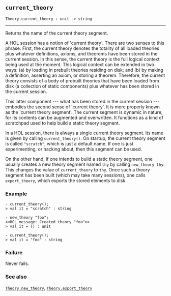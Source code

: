 ## `current_theory`

``` hol4
Theory.current_theory : unit -> string
```

------------------------------------------------------------------------

Returns the name of the current theory segment.

A HOL session has a notion of 'current theory'. There are two senses to
this phrase. First, the current theory denotes the totality of all
loaded theories plus whatever definitions, axioms, and theorems have
been stored in the current session. In this sense, the current theory is
the full logical context being used at the moment. This logical context
can be extended in two ways: (a) by loading in prebuilt theories
residing on disk; and (b) by making a definition, asserting an axiom, or
storing a theorem. Therefore, the current theory consists of a body of
prebuilt theories that have been loaded from disk (a collection of
static components) plus whatever has been stored in the current session.

This latter component --- what has been stored in the current session
--- embodies the second sense of 'current theory'. It is more properly
known as the 'current theory segment'. The current segment is dynamic in
nature, for its contents can be augmented and overwritten. It functions
as a kind of scratchpad used to help build a static theory segment.

In a HOL session, there is always a single current theory segment. Its
name is given by calling `current_theory()`. On startup, the current
theory segment is called `"scratch"`, which is just a default name. If
one is just experimenting, or hacking about, then this segment can be
used.

On the other hand, if one intends to build a static theory segment, one
usually creates a new theory segment named `thy` by calling
`new_theory thy`. This changes the value of `current_theory` to `thy`.
Once such a theory segment has been built (which may take many
sessions), one calls `export_theory`, which exports the stored elements
to disk.

### Example

``` hol4
- current_theory();
> val it = "scratch" : string

- new_theory "foo";
<<HOL message: Created theory "foo">>
> val it = () : unit

- current_theory();
> val it = "foo" : string
```

### Failure

Never fails.

### See also

[`Theory.new_theory`](#Theory.new_theory),
[`Theory.export_theory`](#Theory.export_theory)
